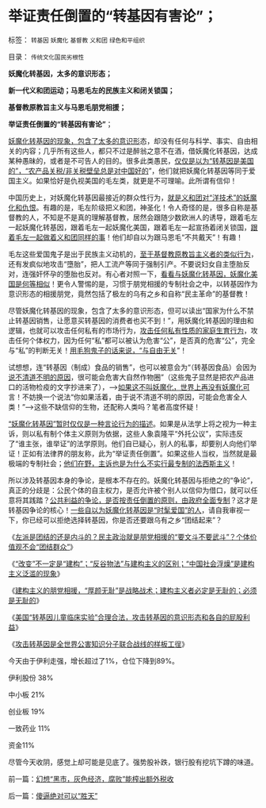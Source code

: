 # 举证责任倒置的“转基因有害论”；

标签： `转基因` `妖魔化` `基督教` `义和团` `绿色和平组织` 

目录： `传统文化国民劣根性`

**妖魔化转基因，太多的意识形态；**

**新一代义和团运动；马恩毛左的民族主义和闭关锁国；**

**基督教原教旨主义与马恩毛朋党相援；**

**举证责任倒置的“转基因有害论”**；

[妖魔化转基因的现象，包含了太多的意识形](../../../2012/9/4/全世界公害团结起来的样板工徎.md)态，却没有任何与科学、事实、自由相关的内容；几乎所有这些人，都只不过是醉翁之意不在酒，借妖魔化转基因，达成某种愚昧的，或者是不可告人的目的。很多此类愚民，[仅仅是以为“转基因是美国的”，“农产品关税/非关税壁垒总是对中国好的](../../../2012/9/4/美国“转基因儿童临床实验”合理合法.md)”，他们就把妖魔化转基因等同于爱国主义。如果恰好是仇视美国的毛左类，就更是不可理喻。此所谓有信仰！

中国历史上，对妖魔化转基因最接近的群众性行为，[就是义和团对“洋技术”的妖魔化和仇恨](../../../2010/10/29/历史会重复成功的经验，直到淘汰所有弱者.md)。有趣的是，毛左阶级把义和团，神圣化！令人奇怪的是，很多自称是基督教的人，不知是不是真的理解基督教，居然会跟随少数欧洲人的诱导，跟着毛左一起妖魔化转基因，跟着毛左一起妖魔化美国，跟着毛左一起宣扬着闭关锁国，[跟着毛左一起做着义和团同样的事](../../../2010/10/29/“旧社会”未必真的腐败黑暗；.md)！他们却自以为跟马恩毛“不共戴天”！有趣！

毛左这些爱国鬼子是出于民族主义动机的，[至于基督教原教旨主义者的类似行为](../../../2011/9/28/皮科特大屠杀，基督教的普世帝国观是反人类的.md)，还有发疯似地攻击“墮胎”，把人工流产等同于强制引产。不要说妇女自主堕胎反对，连强奸怀孕的堕胎也反对。有心者对照一下，[看看与妖魔化转基因，妖魔化美国是何等相似](../../../2011/1/19/“妖魔化美国”有全球“统一战线”.md)！更令人警惕的是，习惯于朋党相援的专制社会之中，以转基因作为意识形态的相援朋党，竟然包括了极左的乌有之乡和自称“民主革命”的基督教！

尽管妖魔化转基因的现象，包含了太多的意识形态，但可以读出“国家为什么不禁止转基因销售，让愿意买转基因的消费者也买不到！”，用妖魔化转基因的理由和逻辑，也就可以攻击任何私有的市场行为，[攻击任何私有性质的家庭生育行为](../../../2012/8/27/生育自由是私有权力！天经地义！.md)，攻击任何个体权力，因为任何“私”都可以被认为危害“公”，是否真的危害“公”，完全与“私”的判断无关！[用毛狗鬼子的话来说，“与自由无关](../../../2010/6/20/任何信仰都有对个体价值观的“原罪”.md)”！

试想想，连“转基因（制成）食品的销售”，也可以被意会为“（转基因食品）会因为[说不清道不明的原因](../../../2010/1/5/存实除虚的奥卡姆剃刀法则.md)，很可能会危害大自然作物圈”（这些鬼子显然是把农产品进口的活物检疫的文字抄进来了），——>[如果这不叫妖魔化，世界上再没有妖魔化可](../../../2009/12/16/妖魔化他国异族有快感吗？.md)言！不妨换一个说法“你如果活着，由于说不清道不明的原因，可能会危害全人类！”——>这些不缺信仰的生物，还配称人类吗？笔者高度怀疑！

[“妖魔化转基因”暂时仅仅是一种言论行为的描述](../../../2011/10/22/原罪就是妖魔化，妖魔化就是扣帽子.md)。如果是从法学上将之视为一种主诉，则以私有制个体主义原则为依据，这些人象袁隆平“外托公议”，实际违反了“谁主张，谁举证”的法学原则。他们自已疑心，别人的私事，却要别人向他们举证！正如有法律界的朋友称，此为“举证责任倒置”。如果这些人当权，当然就是最极端的专制社会；[他们在野，主诉也是为什么不实行最专制的法西斯主义](../../../2012/4/25/“受害者举证”排除斯大林正义.md)！

所以涉及转基因本身的争论，是根本不存在的。妖魔化转基因与拒绝之的“争论”，真正的分歧是：公民个体的自主权力，是否允许被个别人以信仰为借口，就可以任意将其践踏？[公共利益的争论，是否按责任倒置的原则，由政府全面专制](../../../2012/9/2/公益诉讼恐怕就是法西斯主义.md)？这才是转基因争论的核心！[一些自以为妖魔化转基因是“时髦爱国”的人](../../../2012/5/8/妖魔化跨国公司的国企民族主义；.md)，请自我审视一下，你已经可以拒绝选择转基因，你是否还要跟乌有之乡“团结起来”？



《[左派是团结的还是内斗的？民主政治就是朋党相援的“要文斗不要武斗”？个体价值观不会“团结群众”](../../../2012/9/4/民主就是朋党相援的“要文斗不要武斗”吗？.md)》

《[“改变”不一定是“建构”；“反谷物法”与建构主义的区别；“中国社会浮燥”是建构主义泛滥的现象](../../../2012/9/4/建构主义者必然朋党相援“阶级斗争”.md)》

《[建构主义的朋党相援，“厚颜无耻”是战略战术；建构主义者必定是无耻的；必须是无耻的](../../../2012/9/4/建构主义者的“厚颜无耻”是战略战术.md)》

《[美国“转基因儿童临床实验”合理合法，攻击转基因的意识形态和各自的屁股利益](../../../2012/9/4/美国“转基因儿童临床实验”合理合法.md)》

《[攻击转基因是全世界公害知识分子联合战线的样板工徎](../../../2012/9/4/全世界公害团结起来的样板工徎.md)》



今天由于伊利走强，增长超过了1%，仓位下降到89%。

伊利股份 38%

中小板 21%

创业板 19%

一致药业 11%

资金11%

尽管今天收阴，感觉上却可能是见底了。强势股补跌，银行股有挖坑下蹲的味道。



前一篇：[幻想“黑市，灰色经济，腐败”能榨出额外税收](../../../2012/9/5/幻想“黑市，灰色经济，腐败”能榨出额外税收.md)

后一篇：[傻逼绝对可以“胜天”](../../../2012/9/6/傻逼绝对可以“胜天”.md)